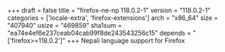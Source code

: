 +++
draft = false
title = "firefox-ne-np 118.0.2-1"
version = "118.0.2-1"
categories = ['locale-extra', 'firefox-extensions']
arch = "x86_64"
size = "407940"
usize = "469859"
sha1sum = "ea74e4ef6e237ceab04cab99f8de243543256c15"
depends = "['firefox>=118.0.2']"
+++
Nepali language support for Firefox
